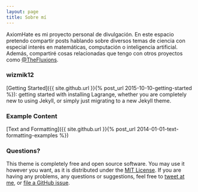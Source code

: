 ```yaml
---
layout: page
title: Sobre mí
---
```


AxiomHate es mi proyecto personal de divulgación. En este espacio pretendo compartir posts hablando sobre diversos temas de ciencia con especial interés en matemáticas, computación o inteligencia artificial. Además, compartiré cosas relacionadas que tengo con otros proyectos como [@TheFluxions](https://twitter.com/thefluxions).

### wizmik12

[Getting Started]({{ site.github.url }}{% post_url 2015-10-10-getting-started %}): getting started with installing Lagrange, whether you are completely new to using Jekyll, or simply just migrating to a new Jekyll theme.

### Example Content

[Text and Formatting]({{ site.github.url }}{% post_url 2014-01-01-text-formatting-examples %})

### Questions?

This theme is completely free and open source software. You may use it however you want, as it is distributed under the [MIT License](http://choosealicense.com/licenses/mit/). If you are having any problems, any questions or suggestions, feel free to [tweet at me](https://twitter.com/intent/tweet?text=My%question%about%Lagrange%is:%&amp;via=paululele), or [file a GitHub issue](https://github.com/lenpaul/lagrange/issues/new).
